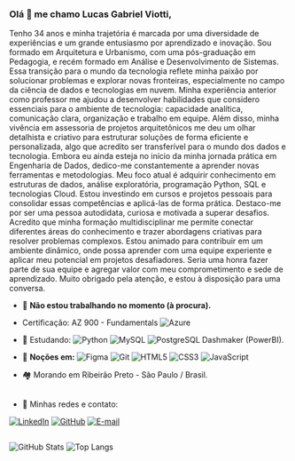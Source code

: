 ### Olá 👋 me chamo Lucas Gabriel Viotti,

Tenho 34 anos e minha trajetória é marcada por uma diversidade de experiências e um grande entusiasmo por aprendizado e inovação.
Sou formado em Arquitetura e Urbanismo, com uma pós-graduação em Pedagogia, e recém formado em Análise e Desenvolvimento de Sistemas. Essa transição para o mundo da tecnologia reflete minha paixão por solucionar problemas e explorar novas fronteiras, especialmente no campo da ciência de dados e tecnologias em nuvem.
Minha experiência anterior como professor me ajudou a desenvolver habilidades que considero essenciais para o ambiente de tecnologia: capacidade analítica, comunicação clara, organização e trabalho em equipe. Além disso, minha vivência em assessoria de projetos arquitetônicos me deu um olhar detalhista e criativo para estruturar soluções de forma eficiente e personalizada, algo que acredito ser transferível para o mundo dos dados e tecnologia.
Embora eu ainda esteja no início da minha jornada prática em Engenharia de Dados, dedico-me constantemente a aprender novas ferramentas e metodologias. Meu foco atual é adquirir conhecimento em estruturas de dados, análise exploratória, programação Python, SQL e tecnologias Cloud. Estou investindo em cursos e projetos pessoais para consolidar essas competências e aplicá-las de forma prática.
Destaco-me por ser uma pessoa autodidata, curiosa e motivada a superar desafios. Acredito que minha formação multidisciplinar me permite conectar diferentes áreas do conhecimento e trazer abordagens criativas para resolver problemas complexos.
Estou animado para contribuir em um ambiente dinâmico, onde possa aprender com uma equipe experiente e aplicar meu potencial em projetos desafiadores. Seria uma honra fazer parte de sua equipe e agregar valor com meu comprometimento e sede de aprendizado.
Muito obrigado pela atenção, e estou à disposição para uma conversa.

- 🔭 <strong>Não estou trabalhando no momento (à procura).</strong>

- Certificação: AZ 900 - Fundamentals
![Azure](https://img.shields.io/badge/Azure-blue?style=for-the-badge&logo=microsoft%20azure&logoColor=blue&labelColor=FFFFFF&link=https%3A%2F%2Fimages.app.goo.gl%2FK7PN1jYJd57x4q7A8)
- 🌱 Estudando:
![Python](https://img.shields.io/badge/python-3670A0?style=for-the-badge&logo=python&logoColor=ffdd54)
![MySQL](https://img.shields.io/badge/MySQL-00000F?style=for-the-badge&logo=mysql&logoColor=white)
![PostgreSQL](https://img.shields.io/badge/PostgreSQL-000?style=for-the-badge&logo=postgresql)  Dashmaker (PowerBI).
- 📘 <strong>Noções em:</strong>
![Figma](https://img.shields.io/badge/Figma-696969?style=for-the-badge&logo=figma&logoColor=figma)
![Git](https://img.shields.io/badge/GIT-E44C30?style=for-the-badge&logo=git&logoColor=white)
![HTML5](https://img.shields.io/badge/HTML5-E34F26?style=for-the-badge&logo=html5&logoColor=white)
![CSS3](https://img.shields.io/badge/CSS3-1572B6?style=for-the-badge&logo=css3&logoColor=white)
![JavaScript](https://img.shields.io/badge/JavaScript-F7DF1E?style=for-the-badge&logo=javascript&logoColor=black)

-  🏘️ Morando em Ribeirão Preto - São Paulo / Brasil.

##
 
 - 🧾 Minhas redes e contato:&nbsp;

  [![LinkedIn](https://img.shields.io/badge/LinkedIn-0077B5?style=for-the-badge&logo=linkedin&logoColor=white)](https://www.linkedin.com/in/lucas-viotti/)
  [![GitHub](https://img.shields.io/badge/GitHub-100000?style=for-the-badge&logo=github&logoColor=white)](https://github.com/lucasgviotti)
  [![E-mail](https://img.shields.io/badge/-Email-000?style=for-the-badge&logo=microsoft-outlook&logoColor=007BFF)](mailto:viottiarquiteto@outlook.com)

##

![GitHub Stats](https://github-readme-stats.vercel.app/api?username=lucasgviotti&theme=transparent&bg_color=000&border_color=30A3DC&show_icons=true&icon_color=30A3DC&title_color=E94D5F&text_color=FFF)
![Top Langs](https://github-readme-stats-git-masterrstaa-rickstaa.vercel.app/api/top-langs/?username=lucasgviotti&layout=compact&bg_color=000&border_color=30A3DC&title_color=E94D5F&text_color=FFF)



